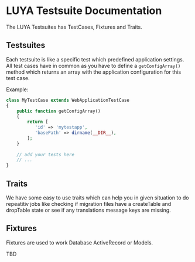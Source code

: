 # LUYA Testsuite Documentation

The LUYA Testsuites has TestCases, Fixtures and Traits.

## Testsuites

Each testsuite is like a specific test which predefined application settings. All test cases have in common as you have to define a `getConfigArray()` method which returns an array with the application configuration for this test case.

Example:

```php
class MyTestCase extends WebApplicationTestCase
{
    public function getConfigArray()
    {
        return [
           'id' => 'mytestapp',
           'basePath' => dirname(__DIR__),
        ];
    }
    
    // add your tests here
    // ...
}
```

## Traits

We have some easy to use traits which can help you in given situation to do repeatitiv jobs like checking if migration files have a createTable and dropTable state or see if any translations message keys are missing.

## Fixtures

Fixtures are used to work Database ActiveRecord or Models.

TBD
